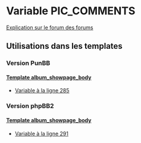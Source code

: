 # Variable PIC_COMMENTS
[Explication sur le forum des forums](http://forum.forumactif.com/t294113-listing-des-variables#PIC_COMMENTS)

## Utilisations dans les templates

### Version PunBB

#### [Template album_showpage_body](punbb/album_showpage_body.md)
* [Variable à la ligne 285](../punbb/album_showpage_body.tpl#L285)

### Version phpBB2

#### [Template album_showpage_body](subsilver/album_showpage_body.md)
* [Variable à la ligne 291](../subsilver/album_showpage_body.tpl#L291)